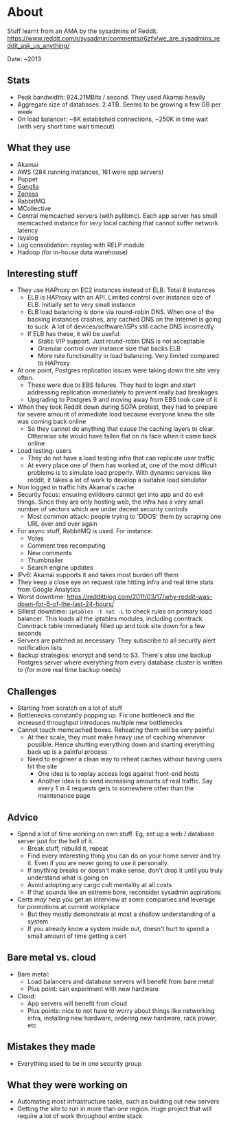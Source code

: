 # About

Stuff learnt from an AMA by the sysadmins of Reddit. https://www.reddit.com/r/sysadmin/comments/r6zfv/we_are_sysadmins_reddit_ask_us_anything/

Date: ~2013


## Stats

- Peak bandwidth: 924.21MBits / second. They used Akamai heavily
- Aggregate size of databases: 2.4TB. Seems to be growing a few GB per week
- On load balancer: ~8K established connections, ~250K in time wait (with very short time wait timeout)


## What they use

- Akamai
- AWS (284 running instances, 161 were app servers)
- Puppet
- [Ganglia](http://ganglia.sourceforge.net/)
- [Zenoss](http://www.zenoss.com/)
- RabbitMQ
- MCollective
- Central memcached servers (with pylibmc). Each app server has small memcached instance for _very_ local caching that cannot suffer network latency
- rsyslog
- Log consolidation: rsyslog with RELP module
- Hadoop (for in-house data warehouse)


## Interesting stuff

- They use HAProxy on EC2 instances instead of ELB. Total 8 instances
  - ELB is HAProxy with an API. Limited control over instance size of ELB. Initially set to very small instance
  - ELB load balancing is done via round-robin DNS. When one of the backing instances crashes, any cached DNS on the Internet is going to suck. A lot of devices/software/ISPs still cache DNS incorrectly
  - If ELB has these, it will be useful:
    - Static VIP support. Just round-robin DNS is not acceptable
    - Granular control over instance size that backs ELB
    - More rule functionality in load balancing. Very limited compared to HAProxy
- At one point, Postgres replication issues were taking down the site very often.
  - These were due to EBS failures. They had to login and start addressing replication immediately to prevent really bad breakages
  - Upgrading to Postgres 9 and moving away from EBS took care of it
- When they took Reddit down during SOPA protest, they had to prepare for severe amount of immediate load because everyone knew the site was coming back online
  - So they cannot do anything that cause the caching layers to clear. Otherwise site would have fallen flat on its face when it came back online
- Load testing: users
  - They do not have a load testing infra that can replicate user traffic
  - At every place one of them has worked at, one of the most difficult problems is to simulate load properly. With dynamic services like reddit, it takes a lot of work to develop a suitable load simulator
- Non logged in traffic hits Akamai's cache
- Security focus: ensuring evildoers cannot get into app and do evil things. Since they are only hosting web, the infra has a very small number of vectors which are under decent security controls
  - Most common attack: people trying to 'DDOS' them by scraping one URL over and over again
- For async stuff, RabbitMQ is used. For instance:
  - Votes
  - Comment tree recomputing
  - New comments
  - Thumbnailer
  - Search engine updates
- IPv6: Akamai supports it and takes most burden off them
- They keep a close eye on request rate hitting infra and real time stats from Google Analytics
- Worst downtime: https://redditblog.com/2011/03/17/why-reddit-was-down-for-6-of-the-last-24-hours/
- Silliest downtime: `iptables -t nat -L` to check rules on primary load balancer. This loads all the iptables modules, including conntrack. Conntrack table immediately filled up and took site down for a few seconds
- Servers are patched as necessary. They subscribe to all security alert notification lists
- Backup strategies: encrypt and send to S3. There's also one backup Postgres server where everything from every database cluster is written to (for more real time backup needs)


## Challenges

- Starting from scratch on a lot of stuff
- Bottlenecks constantly popping up. Fix one bottleneck and the increased throughput introduces multiple new bottlenecks
- Cannot touch memcached boxes. Reheating them will be very painful
  - At their scale, they must make heavy use of caching whenever possible. Hence shutting everything down and starting everything back up is a painful process
  - Need to engineer a clean way to reheat caches without having users hit the site
    - One idea is to replay access logs against front-end hosts
    - Another idea is to send increasing amounts of real traffic. Say every 1 in 4 requests gets to somewhere other than the maintenance page


## Advice

- Spend a lot of time working on own stuff. Eg, set up a web / database server just for the hell of it.
  - Break stuff, rebuild it, repeat
  - Find every interesting thing you can do on your home server and try it. Even if you are never going to use it personally.
  - If anything breaks or doesn't make sense, don't drop it until you truly understand what is going on
  - Avoid adopting any cargo cult mentality at all costs
  - If that sounds like an extreme bore, reconsider sysadmin aspirations
- Certs _may_ help you get an interview at some companies and leverage for promotions at current workplace
  - But they mostly demonstrate at most a shallow understanding of a system
  - If you already know a system inside out, doesn't hurt to spend a small amount of time getting a cert


## Bare metal vs. cloud

- Bare metal:
  - Load balancers and database servers will benefit from bare metal
  - Plus point: can experiment with new hardware
- Cloud:
  - App servers will benefit from cloud
  - Plus points: nice to not have to worry about things like networking infra, installing new hardware, ordering new hardware, rack power, etc


## Mistakes they made

- Everything used to be in one security group


## What they were working on

- Automating most infrastructure tasks, such as building out new servers
- Getting the site to run in more than one region. Huge project that will require a lot of work throughout entire stack
